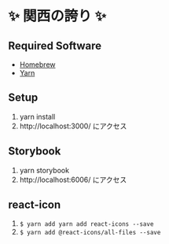 # ✨ 関西の誇り ✨

## Required Software

- [Homebrew](https://brew.sh/index_ja)
- [Yarn](https://yarnpkg.com/)

## Setup

1. yarn install
2. http://localhost:3000/ にアクセス

## Storybook

1. yarn storybook
2. http://localhost:6006/ にアクセス

## react-icon

1. `$ yarn add yarn add react-icons --save`
2. `$ yarn add @react-icons/all-files --save`
